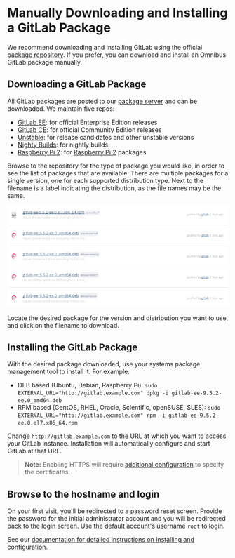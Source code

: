 # Manually Downloading and Installing a GitLab Package

We recommend downloading and installing GitLab using the official [package repository](https://about.gitlab.com/install/). If you prefer, you can download and install an Omnibus GitLab package manually.

## Downloading a GitLab Package

All GitLab packages are posted to our [package server](https://packages.gitlab.com/gitlab/) and can be downloaded. We maintain five repos:

- [GitLab EE](https://packages.gitlab.com/gitlab/gitlab-ee): for official Enterprise Edition releases
- [GitLab CE](https://packages.gitlab.com/gitlab/gitlab-ce): for official Community Edition releases
- [Unstable](https://packages.gitlab.com/gitlab/unstable): for release candidates and other unstable versions
- [Nighty Builds](https://packages.gitlab.com/gitlab/nightly-builds): for nightly builds
- [Raspberry Pi 2](https://packages.gitlab.com/gitlab/raspberry-pi2): for [Raspberry Pi 2](https://www.raspberrypi.org) packages

Browse to the repository for the type of package you would like, in order to see the list of packages that are available. There are multiple packages for a single version, one for each supported distribution type. Next to the filename is a label indicating the distribution, as the file names may be the same.

![Package Listing](img/package_list.png)

Locate the desired package for the version and distribution you want to use, and click on the filename to download.

## Installing the GitLab Package

With the desired package downloaded, use your systems package management tool to install it. For example:

- DEB based (Ubuntu, Debian, Raspberry Pi): `sudo EXTERNAL_URL="http://gitlab.example.com" dpkg -i gitlab-ee-9.5.2-ee.0_amd64.deb`
- RPM based (CentOS, RHEL, Oracle, Scientific, openSUSE, SLES): `sudo EXTERNAL_URL="http://gitlab.example.com" rpm -i gitlab-ee-9.5.2-ee.0.el7.x86_64.rpm`

Change `http://gitlab.example.com` to the URL at which you want to access your GitLab instance. Installation will automatically configure and start GitLab at that URL.

> **Note:** Enabling HTTPS will require [additional configuration](settings/nginx.html#enable-https) to specify the certificates.

## Browse to the hostname and login

On your first visit, you'll be redirected to a password reset screen. Provide the password for the initial administrator account and you will be redirected back to the login screen. Use the default account's username `root` to login.

See our [documentation for detailed instructions on installing and configuration](https://docs.gitlab.com/omnibus/README.html#installation-and-configuration-using-omnibus-package).
